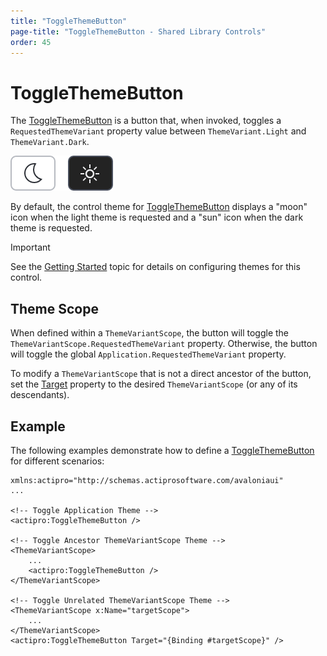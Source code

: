 ```yaml
---
title: "ToggleThemeButton"
page-title: "ToggleThemeButton - Shared Library Controls"
order: 45
---
```

# ToggleThemeButton

The [ToggleThemeButton](xref:@ActiproUIRoot.Controls.ToggleThemeButton) is a button that, when invoked, toggles a `RequestedThemeVariant` property value between `ThemeVariant.Light` and `ThemeVariant.Dark`.

![Screenshot](../images/togglethemebutton-200%-multi.png)

By default, the control theme for [ToggleThemeButton](xref:@ActiproUIRoot.Controls.ToggleThemeButton) displays a "moon" icon when the light theme is requested and a "sun" icon when the dark theme is requested.

> [!IMPORTANT]
> See the [Getting Started](../getting-started.md) topic for details on configuring themes for this control.

## Theme Scope

When defined within a `ThemeVariantScope`, the button will toggle the `ThemeVariantScope.RequestedThemeVariant` property.  Otherwise, the button will toggle the global `Application.RequestedThemeVariant` property.

To modify a `ThemeVariantScope` that is not a direct ancestor of the button, set the [Target](xref:@ActiproUIRoot.Controls.ToggleThemeButton.Target) property to the desired `ThemeVariantScope` (or any of its descendants).

## Example

The following examples demonstrate how to define a [ToggleThemeButton](xref:@ActiproUIRoot.Controls.ToggleThemeButton) for different scenarios:

```xaml
xmlns:actipro="http://schemas.actiprosoftware.com/avaloniaui"
...

<!-- Toggle Application Theme -->
<actipro:ToggleThemeButton />

<!-- Toggle Ancestor ThemeVariantScope Theme -->
<ThemeVariantScope>
	...
	<actipro:ToggleThemeButton />
</ThemeVariantScope>

<!-- Toggle Unrelated ThemeVariantScope Theme -->
<ThemeVariantScope x:Name="targetScope">
	...
</ThemeVariantScope>
<actipro:ToggleThemeButton Target="{Binding #targetScope}" />
```

